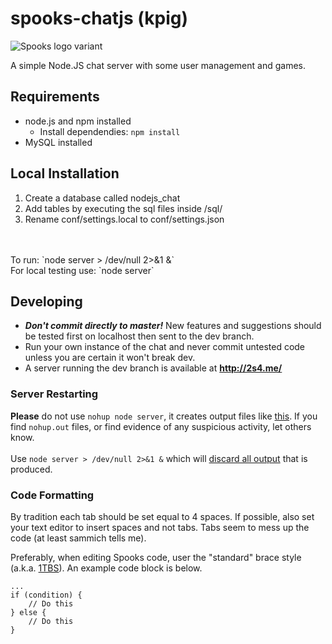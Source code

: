 spooks-chatjs (kpig)
================

![Spooks logo variant](http://i.imgur.com/gs3iohM.jpg "Spooks logo")

A simple Node.JS chat server with some user management and games.

## Requirements
* node.js and npm installed  
  * Install dependendies: `npm install`
* MySQL installed

## Local Installation
1. Create a database called nodejs_chat
2. Add tables by executing the sql files inside /sql/
3. Rename conf/settings.local to conf/settings.json
<br>
<br>
To run:
`node server > /dev/null 2>&1 &`<br>
For local testing use:
`node server`

## Developing
* ***Don't commit directly to master!*** New features and suggestions should be tested first on localhost then sent to the dev branch.
* Run your own instance of the chat and never commit untested code unless you are certain it won't break dev.
* A server running the dev branch is available at **<http://2s4.me/>**

### Server Restarting

**Please** do not use `nohup node server`, it creates output files like  [this](http://i.gyazo.com/e87040b6c4589bba8b1079a23ae221d2.png). If you find `nohup.out` files, or find evidence of any suspicious activity, let others know.
<br><br>
Use `node server > /dev/null 2>&1 &` which will [discard all output](http://stackoverflow.com/questions/8220098/how-to-redirect-the-output-of-an-application-in-background-to-dev-null) that is produced.

### Code Formatting

By tradition each tab should be set equal to 4 spaces. If possible, also set your text editor to insert spaces and not tabs. Tabs seem to mess up the code (at least sammich tells me).

Preferably, when editing Spooks code, user the "standard" brace style (a.k.a. [1TBS](http://en.wikipedia.org/wiki/Indent_style#Variant:_1TBS)). An example code block is below.

```
...
if (condition) {
    // Do this
} else {
    // Do this
}
```
